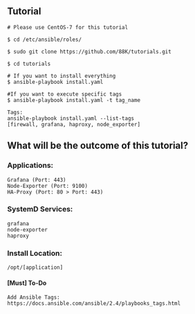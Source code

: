 ## Tutorial
```
# Please use CentOS-7 for this tutorial

$ cd /etc/ansible/roles/ 

$ sudo git clone https://github.com/88K/tutorials.git

$ cd tutorials

# If you want to install everything
$ ansible-playbook install.yaml

#If you want to execute specific tags
$ ansible-playbook install.yaml -t tag_name

Tags:
ansible-playbook install.yaml --list-tags
[firewall, grafana, haproxy, node_exporter]
```

## What will be the outcome of this tutorial?

### Applications: 
```
Grafana (Port: 443)
Node-Exporter (Port: 9100)
HA-Proxy (Port: 80 > Port: 443)
```
### SystemD Services:
```
grafana 
node-exporter
haproxy
```

### Install Location:
```
/opt/[application]
```


#### [Must] To-Do
```
Add Ansible Tags: https://docs.ansible.com/ansible/2.4/playbooks_tags.html
```



